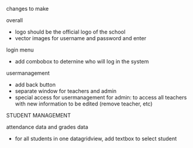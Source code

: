 changes to make

overall
- logo should be the official logo of the school
- vector images for username and password and enter

login menu
- add combobox to deternine who will log in the system

usermanagement
- add back button
- separate window for teachers and admin
- special access for usermanagement for admin: to access all teachers with new information to be edited (remove teacher, etc)

STUDENT MANAGEMENT

attendance data and grades data
- for all students in one datagridview, add textbox to select student
